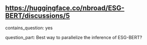 ## https://huggingface.co/nbroad/ESG-BERT/discussions/5

contains_question: yes

question_part: Best way to parallelize the inference of ESG-BERT?